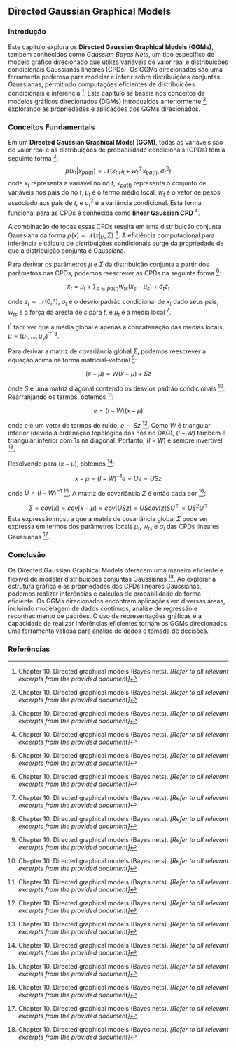 ## Directed Gaussian Graphical Models

### Introdução
Este capítulo explora os **Directed Gaussian Graphical Models (GGMs)**, também conhecidos como *Gaussian Bayes Nets*, um tipo específico de modelo gráfico direcionado que utiliza variáveis de valor real e distribuições condicionais Gaussianas lineares (CPDs). Os GGMs direcionados são uma ferramenta poderosa para modelar e inferir sobre distribuições conjuntas Gaussianas, permitindo computações eficientes de distribuições condicionais e inferência [^1]. Este capítulo se baseia nos conceitos de modelos gráficos direcionados (DGMs) introduzidos anteriormente [^1], explorando as propriedades e aplicações dos GGMs direcionados.

### Conceitos Fundamentais
Em um **Directed Gaussian Graphical Model (GGM)**, todas as variáveis são de valor real e as distribuições de probabilidade condicionais (CPDs) têm a seguinte forma [^1]:
$$
p(x_t|x_{pa(t)}) = \mathcal{N}(x_t|\mu_t + w_{t}^\top x_{pa(t)}, \sigma_t^2)
$$
onde $x_t$ representa a variável no nó *t*, $x_{pa(t)}$ representa o conjunto de variáveis nos pais do nó *t*, $\mu_t$ é o termo médio local, $w_t$ é o vetor de pesos associado aos pais de *t*, e $\sigma_t^2$ é a variância condicional. Esta forma funcional para as CPDs é conhecida como **linear Gaussian CPD** [^1].

A combinação de todas essas CPDs resulta em uma distribuição conjunta Gaussiana da forma $p(x) = \mathcal{N}(x|\mu, \Sigma)$ [^1]. A eficiência computacional para inferência e cálculo de distribuições condicionais surge da propriedade de que a distribuição conjunta é Gaussiana.

Para derivar os parâmetros $\mu$ e $\Sigma$ da distribuição conjunta a partir dos parâmetros das CPDs, podemos reescrever as CPDs na seguinte forma [^1]:

$$
x_t = \mu_t + \sum_{s \in pa(t)} w_{ts}(x_s - \mu_s) + \sigma_t z_t
$$

onde $z_t \sim \mathcal{N}(0, 1)$, $\sigma_t$ é o desvio padrão condicional de $x_t$ dado seus pais, $w_{ts}$ é a força da aresta de *s* para *t*, e $\mu_t$ é a média local [^1].

É fácil ver que a média global é apenas a concatenação das médias locais, $\mu = (\mu_1, ..., \mu_V)^\top$ [^1].

Para derivar a matriz de covariância global $\Sigma$, podemos reescrever a equação acima na forma matricial-vetorial [^1]:

$$
(x - \mu) = W(x - \mu) + Sz
$$

onde *S* é uma matriz diagonal contendo os desvios padrão condicionais [^1]. Rearranjando os termos, obtemos [^1]:

$$
e = (I - W)(x - \mu)
$$

onde *e* é um vetor de termos de ruído, $e \sim Sz$ [^1]. Como *W* é triangular inferior (devido à ordenação topológica dos nós no DAG), $(I - W)$ também é triangular inferior com 1s na diagonal. Portanto, $(I - W)$ é sempre invertível [^1].

Resolvendo para $(x - \mu)$, obtemos [^1]:

$$
x - \mu = (I - W)^{-1}e = Ue = USz
$$

onde $U = (I - W)^{-1}$ [^1]. A matriz de covariância $\Sigma$ é então dada por [^1]:

$$
\Sigma = cov[x] = cov[x - \mu] = cov[USz] = US cov[z] S U^\top = U S^2 U^\top
$$
Esta expressão mostra que a matriz de covariância global $\Sigma$ pode ser expressa em termos dos parâmetros locais $\mu_t$, $w_{ts}$ e $\sigma_t$ das CPDs lineares Gaussianas [^1].

### Conclusão
Os Directed Gaussian Graphical Models oferecem uma maneira eficiente e flexível de modelar distribuições conjuntas Gaussianas [^1]. Ao explorar a estrutura gráfica e as propriedades das CPDs lineares Gaussianas, podemos realizar inferências e cálculos de probabilidade de forma eficiente. Os GGMs direcionados encontram aplicações em diversas áreas, incluindo modelagem de dados contínuos, análise de regressão e reconhecimento de padrões. O uso de representações gráficas e a capacidade de realizar inferências eficientes tornam os GGMs direcionados uma ferramenta valiosa para análise de dados e tomada de decisões.

### Referências
[^1]: Chapter 10. Directed graphical models (Bayes nets). *[Refer to all relevant excerpts from the provided document]*

<!-- END -->